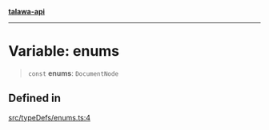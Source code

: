 [**talawa-api**](../../../README.md)

***

# Variable: enums

> `const` **enums**: `DocumentNode`

## Defined in

[src/typeDefs/enums.ts:4](https://github.com/Suyash878/talawa-api/blob/e4413cec641a837926071678fed3c7f67234e31e/src/typeDefs/enums.ts#L4)
